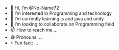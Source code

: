 - 👋 Hi, I’m @No-Name72
- 👀 I’m interested in Programming and technology
- 🌱 I’m currently learning js and java and unity
- 💞️ I’m looking to collaborate on Programming field
- 📫 How to reach me ...
- 😄 Pronouns: ...
- ⚡ Fun fact: ...

<!---
No-Name72/No-Name72 is a ✨ special ✨ repository because its `README.md` (this file) appears on your GitHub profile.
You can click the Preview link to take a look at your changes.
--->

